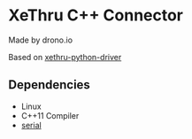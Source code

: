 XeThru C++ Connector
===

Made by drono.io

Based on [xethru-python-driver](https://xethru.com/community/resources/xethru-python-driver.33/)

## Dependencies

 * Linux
 * C++11 Compiler
 * [serial](https://github.com/wjwwood/serial)
